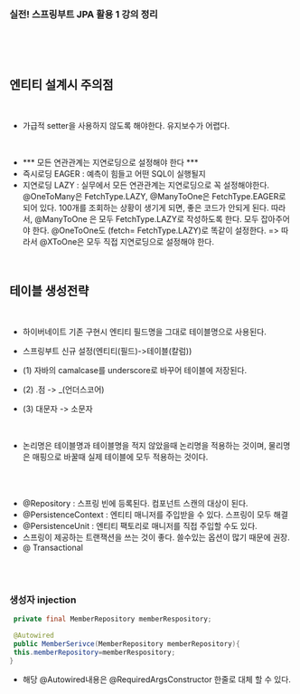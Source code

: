 ###  실전! 스프링부트 JPA 활용 1 강의 정리 

<br>
<br>
<br>

## 엔티티 설계시 주의점

<br>

- 가급적 setter을 사용하지 않도록 해야한다. 유지보수가 어렵다.

<br>

- *** 모든 연관관계는 지연로딩으로 설정해야 한다 ***
 - 즉시로딩 EAGER : 예측이 힘들고 어떤 SQL이 실행될지 
 - 지연로딩 LAZY : 실무에서 모든 연관관계는 지연로딩으로 꼭 설정해야한다.
 @OneToMany은 FetchType.LAZY, @ManyToOne은 FetchType.EAGER로 되어 있다. 100개를 조회하는 상황이 생기게 되면, 좋은 코드가 안되게 된다. 따라서, @ManyToOne 은 모두 FetchType.LAZY로 작성하도록 한다. 모두 잡아주어야 한다. @OneToOne도 (fetch= FetchType.LAZY)로 똑같이 설정한다.
 => 따라서 @XToOne은 모두 직접 지연로딩으로 설정해야 한다.

<br>

## 테이블 생성전략

<br>

- 하이버네이트 기존 구현시 엔티티 필드명을 그대로 테이블명으로 사용된다.

- 스프링부트 신규 설정(엔티티(필드)->테이블(칼럼))
 - (1) 자바의 camalcase를 underscore로 바꾸어 테이블에 저장된다. 
 - (2) .점 -> _(언더스코어)
 - (3) 대문자 -> 소문자

<br>

- 논리명은 테이블명과 테이블명을 적지 않았을때 논리명을 적용하는 것이며, 물리명은 매핑으로 바꿀때 실제 테이블에 모두 적용하는 것이다. 

<br>
<br>

- @Repository : 스프링 빈에 등록된다. 컴포넌트 스캔의 대상이 된다. 
- @PersistenceContext : 엔티티 매니저를 주입받을 수 있다. 스프링이 모두 해결
 - @PersistenceUnit : 엔티티 팩토리로 매니저를 직접 주입할 수도 있다. 
- 스프링이 제공하는 트랜잭션을 쓰는 것이 좋다. 쓸수있는 옵션이 많기 때문에 권장.
 - @ Transactional

<br>
<br>

### 생성자 injection
```java
 private final MemberRepository memberRespository;

 @Autowired
 public MemberSerivce(MemberRepository memberRepository){
 this.memberRepository=memberRespository;
}
```
- 해당 @Autowired내용은 @RequiredArgsConstructor 한줄로 대체 할 수 있다. 


